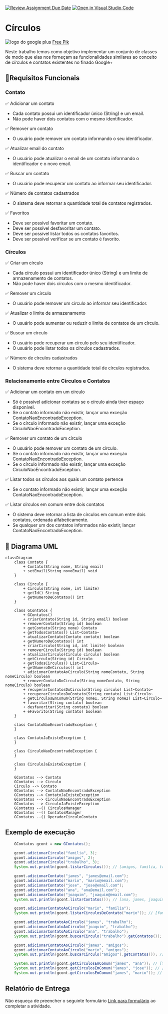 [![Review Assignment Due Date](https://classroom.github.com/assets/deadline-readme-button-22041afd0340ce965d47ae6ef1cefeee28c7c493a6346c4f15d667ab976d596c.svg)](https://classroom.github.com/a/E6H_UACA)
[![Open in Visual Studio Code](https://classroom.github.com/assets/open-in-vscode-2e0aaae1b6195c2367325f4f02e2d04e9abb55f0b24a779b69b11b9e10269abc.svg)](https://classroom.github.com/online_ide?assignment_repo_id=18249068&assignment_repo_type=AssignmentRepo)
# Círculos

![logo do google plus](google_plus.jpg)
<a href="https://br.freepik.com/fotos-gratis/pessoas-segurando-um-icone-do-google-plus_3682503.htm#fromView=keyword&page=1&position=9&uuid=86316aef-16f6-4b0f-abb9-1e98341a7014&query=Google+Plus">Free Pik</a>

Neste trabalho temos como objetivo implementar um conjunto de classes de modo que elas nos forneçam as funcionalidades 
similares ao conceito de círculos e contatos existentes no finado Google+


## 🎯Requisitos Funcionais

### Contato

 ✅ Adicionar um contato

  - Cada contato possui um identificador único (String) e um email. 
  - Não pode haver dois contatos com o mesmo identificador.

✅ Remover um contato
  - O usuário pode remover um contato informando o seu identificador.

✅ Atualizar email do contato
  - O usuário pode atualizar o email de um contato informando o identificador e o novo email.

✅ Buscar um contato
  - O usuário pode recuperar um contato ao informar seu identificador.

✅ Número de contatos cadastrados
  - O sistema deve retornar a quantidade total de contatos registrados.

✅ Favoritos
  - Deve ser possível favoritar um contato.
  - Deve ser possível desfavoritar um contato.
  - Deve ser possível listar todos os contatos favoritos.
  - Deve ser possível verificar se um contato é favorito.


### Círculos
✅ Criar um círculo
  - Cada círculo possui um identificador único (String) e um limite de armazenamento de contatos.
  - Não pode haver dois círculos com o mesmo identificador.

✅ Remover um círculo
  - O usuário pode remover um círculo ao informar seu identificador.

✅ Atualizar o limite de armazenamento
  - O usuário pode aumentar ou reduzir o limite de contatos de um círculo.

✅ Buscar um círculo
  - O usuário pode recuperar um círculo pelo seu identificador.
  - O usuário pode listar todos os círculos cadastrados.

✅ Número de círculos cadastrados
  - O sistema deve retornar a quantidade total de círculos registrados.

### Relacionamento entre Círculos e Contatos

✅ Adicionar um contato em um círculo
  - Só é possível adicionar contatos se o círculo ainda tiver espaço disponível.
  - Se o contato informado não existir, lançar uma exceção ContatoNaoEncontradoException.
  - Se o círculo informado não existir, lançar uma exceção CirculoNaoEncontradoException.

✅ Remover um contato de um círculo
  - O usuário pode remover um contato de um círculo.
  - Se o contato informado não existir, lançar uma exceção ContatoNaoEncontradoException.
  - Se o círculo informado não existir, lançar uma exceção CirculoNaoEncontradoException.

✅ Listar todos os círculos aos quais um contato pertence
  - Se o contato informado não existir, lançar uma exceção ContatoNaoEncontradoException.

✅ Listar círculos em comum entre dois contatos
  - O sistema deve retornar a lista de círculos em comum entre dois contatos, ordenada alfabeticamente.
  - Se qualquer um dos contatos informados não existir, lançar ContatoNaoEncontradoException.

## 🧱 Diagrama UML
```mermaid
classDiagram
    class Contato {
        + Contato(String nome, String email)
        + setEmail(String novoEmail) void
    }

    class Circulo {
        + Circulo(String nome, int limite)
        + getId() String
        + getNumeroDeContatos() int
    }

    class GContatos {
        + GContatos()
        + criarContato(String id, String email) boolean
        + removerContato(String id) boolean
        + getContato(String nome) Contato
        + getTodosContatos() List~Contato~ 
        + atualizarContato(Contato contato) boolean
        + getNumeroDeContatos() int
        + criarCirculo(String id, int limite) boolean
        + removerCirculo(String id) boolean
        + atualizarCirculo(Circulo circulo) boolean
        + getCirculo(String id) Circulo
        + getTodosCirculos() List~Circulo~
        + getNumeroDeCirculos() int
        + adicionarContatoAoCirculo(String nomeContato, String nomeCirculo) boolean
        + removerContatoDoCirculo(String nomeContato, String nomeCirculo) boolean
        + recuperarContatosDoCirculo(String circulo) List~Contato~
        + recuperarCirculosDoContato(String contato) List~Circulo~
        + getCirculosEmComum(String nome1, String nome2) List~Circulo~
        + favoritar(String contato) boolean
        + desfavoritar(String contato) boolean
        + eFavorito(String contato) boolean
    }

    class ContatoNaoEncontradoException {
    }

    class ContatoJaExisteException {
    }

    class CirculoNaoEncontradoException {
    }

    class CirculoJaExisteException {
    }

    GContatos --> Contato
    GContatos --> Circulo
    Circulo --> Contato
    GContatos --> ContatoNaoEncontradoException
    GContatos --> ContatoJaExisteException
    GContatos --> CirculoNaoEncontradoException
    GContatos --> CirculoJaExisteException
    GContatos --() CirculosManager
    GContatos --() ContatosManager
    GContatos --() OperadorCirculoContato

```
## Exemplo de execução 

````java
    GContatos gcont = new GContatos();

    gcont.adicionarCirculo("familia", 3);
    gcont.adicionarCirculo("amigos", 2);
    gcont.adicionarCirculo("trabalho", 3);
    System.out.println(gcont.listarCirculos()); // [amigos, familia, trabalho]

    gcont.adicionarContato("james", "james@email.com");
    gcont.adicionarContato("mario", "mario@email.com");
    gcont.adicionarContato("jose", "jose@email.com");
    gcont.adicionarContato("ana", "ana@email.com");
    gcont.adicionarContato("joaquim", "joaquim@email.com");
    System.out.println(gcont.listarContatos()); // [ana, james, joaquim, jose, mario]

    gcont.adicionarContatoAoCirculo("mario", "familia");
    System.out.println(gcont.listarCirculosDeContato("mario")); // [familia]

    gcont.adicionarContatoAoCirculo("james", "trabalho");
    gcont.adicionarContatoAoCirculo("joaquim", "trabalho");
    gcont.adicionarContatoAoCirculo("ana", "trabalho");
    System.out.println(gcont.buscarCirculo("trabalho").getContatos()); // [ana, james, joaquim]

    gcont.adicionarContatoAoCirculo("james", "amigos");
    gcont.adicionarContatoAoCirculo("mario", "amigos");
    System.out.println(gcont.buscarCirculo("amigos").getContatos()); // [james, mario]

    System.out.println(gcont.getCirculosEmComum("james", "ana")); // [trabalho]
    System.out.println(gcont.getCirculosEmComum("james", "jose")); // []
    System.out.println(gcont.getCirculosEmComum("james", "mario")); // [amigos]
````
## Relatório de Entrega

Não esqueça de preencher o seguinte formulário [Link para formulário](https://forms.gle/D17eryyH9o8KtFAH9) ao completar a atividade.
